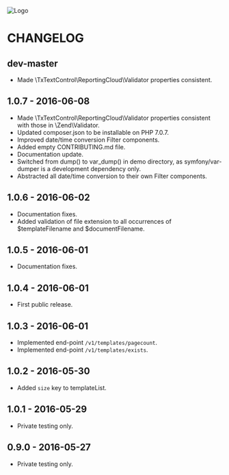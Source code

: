 ![Logo](https://raw.githubusercontent.com/TextControl/txtextcontrol-reportingcloud-php/master/media/rc_logo_512.png)

# CHANGELOG

## dev-master

* Made \TxTextControl\ReportingCloud\Validator properties consistent.

## 1.0.7 - 2016-06-08

* Made \TxTextControl\ReportingCloud\Validator properties consistent with those in \Zend\Validator.
* Updated composer.json to be installable on PHP 7.0.7.
* Improved date/time conversion Filter components.
* Added empty CONTRIBUTING.md file.
* Documentation update.
* Switched from dump() to var_dump() in demo directory, as symfony/var-dumper is a development dependency only.
* Abstracted all date/time conversion to their own Filter components.

## 1.0.6 - 2016-06-02

* Documentation fixes.
* Added validation of file extension to all occurrences of $templateFilename and $documentFilename.

## 1.0.5 - 2016-06-01

* Documentation fixes.

## 1.0.4 - 2016-06-01

* First public release.

## 1.0.3 - 2016-06-01

* Implemented end-point `/v1/templates/pagecount`.
* Implemented end-point `/v1/templates/exists`.

## 1.0.2 - 2016-05-30

* Added `size` key to templateList.

## 1.0.1 - 2016-05-29

* Private testing only.

## 0.9.0 - 2016-05-27

* Private testing only.
